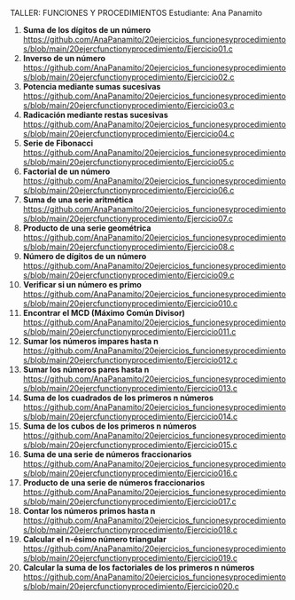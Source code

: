 TALLER: FUNCIONES Y PROCEDIMIENTOS 
Estudiante: Ana Panamito
1. **Suma de los dígitos de un número**
https://github.com/AnaPanamito/20ejercicios_funcionesyprocedimientos/blob/main/20ejercfunctionyprocedimiento/Ejercicio01.c 
2. **Inverso de un número**
https://github.com/AnaPanamito/20ejercicios_funcionesyprocedimientos/blob/main/20ejercfunctionyprocedimiento/Ejercicio02.c
3. **Potencia mediante sumas sucesivas**
https://github.com/AnaPanamito/20ejercicios_funcionesyprocedimientos/blob/main/20ejercfunctionyprocedimiento/Ejercicio03.c
4. **Radicación mediante restas sucesivas**
https://github.com/AnaPanamito/20ejercicios_funcionesyprocedimientos/blob/main/20ejercfunctionyprocedimiento/Ejercicio04.c
5. **Serie de Fibonacci**
https://github.com/AnaPanamito/20ejercicios_funcionesyprocedimientos/blob/main/20ejercfunctionyprocedimiento/Ejercicio05.c
6. **Factorial de un número**
https://github.com/AnaPanamito/20ejercicios_funcionesyprocedimientos/blob/main/20ejercfunctionyprocedimiento/Ejercicio06.c
7. **Suma de una serie aritmética**
https://github.com/AnaPanamito/20ejercicios_funcionesyprocedimientos/blob/main/20ejercfunctionyprocedimiento/Ejercicio07.c
8. **Producto de una serie geométrica**
https://github.com/AnaPanamito/20ejercicios_funcionesyprocedimientos/blob/main/20ejercfunctionyprocedimiento/Ejercicio08.c
9. **Número de dígitos de un número**
https://github.com/AnaPanamito/20ejercicios_funcionesyprocedimientos/blob/main/20ejercfunctionyprocedimiento/Ejercicio09.c
10. **Verificar si un número es primo**
https://github.com/AnaPanamito/20ejercicios_funcionesyprocedimientos/blob/main/20ejercfunctionyprocedimiento/Ejercicio010.c
11. **Encontrar el MCD (Máximo Común Divisor)**
https://github.com/AnaPanamito/20ejercicios_funcionesyprocedimientos/blob/main/20ejercfunctionyprocedimiento/Ejercicio011.c
12. **Sumar los números impares hasta n**
https://github.com/AnaPanamito/20ejercicios_funcionesyprocedimientos/blob/main/20ejercfunctionyprocedimiento/Ejercicio012.c
13. **Sumar los números pares hasta n**
https://github.com/AnaPanamito/20ejercicios_funcionesyprocedimientos/blob/main/20ejercfunctionyprocedimiento/Ejercicio013.c
14. **Suma de los cuadrados de los primeros n números**
 https://github.com/AnaPanamito/20ejercicios_funcionesyprocedimientos/blob/main/20ejercfunctionyprocedimiento/Ejercicio014.c
15. **Suma de los cubos de los primeros n números**
https://github.com/AnaPanamito/20ejercicios_funcionesyprocedimientos/blob/main/20ejercfunctionyprocedimiento/Ejercicio015.c
16. **Suma de una serie de números fraccionarios**
https://github.com/AnaPanamito/20ejercicios_funcionesyprocedimientos/blob/main/20ejercfunctionyprocedimiento/Ejercicio016.c
17. **Producto de una serie de números fraccionarios**
https://github.com/AnaPanamito/20ejercicios_funcionesyprocedimientos/blob/main/20ejercfunctionyprocedimiento/Ejercicio017.c
18. **Contar los números primos hasta n**
https://github.com/AnaPanamito/20ejercicios_funcionesyprocedimientos/blob/main/20ejercfunctionyprocedimiento/Ejercicio018.c
19. **Calcular el n-ésimo número triangular**
https://github.com/AnaPanamito/20ejercicios_funcionesyprocedimientos/blob/main/20ejercfunctionyprocedimiento/Ejercicio019.c
20. **Calcular la suma de los factoriales de los primeros n números**
https://github.com/AnaPanamito/20ejercicios_funcionesyprocedimientos/blob/main/20ejercfunctionyprocedimiento/Ejercicio020.c
